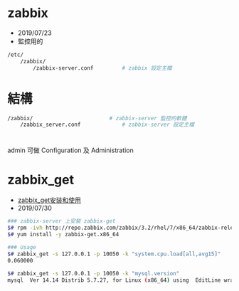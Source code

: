 # zabbix

- 2019/07/23
- 監控用的


```bash
/etc/
    /zabbix/
        /zabbix-server.conf         # zabbix 設定主檔
```

# 結構

```bash
/zabbix/                        # zabbix-server 監控的軟體
    /zabbix_server.conf             # zabbix-server 設定主檔
```

#

admin 可做 Configuration 及 Administration


# zabbix_get

- [zabbix_get安装和使用](https://blog.csdn.net/u012062455/article/details/81777079)
- 2019/07/30

```bash
### zabbix-server 上安裝 zabbix-get
$# rpm -ivh http://repo.zabbix.com/zabbix/3.2/rhel/7/x86_64/zabbix-release-3.2-1.el7.noarch.rpm
$# yum install -y zabbix-get.x86_64

### Usage
$# zabbix_get -s 127.0.0.1 -p 10050 -k "system.cpu.load[all,avg15]"
0.060000

$# zabbix_get -s 127.0.0.1 -p 10050 -k "mysql.version"
mysql  Ver 14.14 Distrib 5.7.27, for Linux (x86_64) using  EditLine wrapper
```
